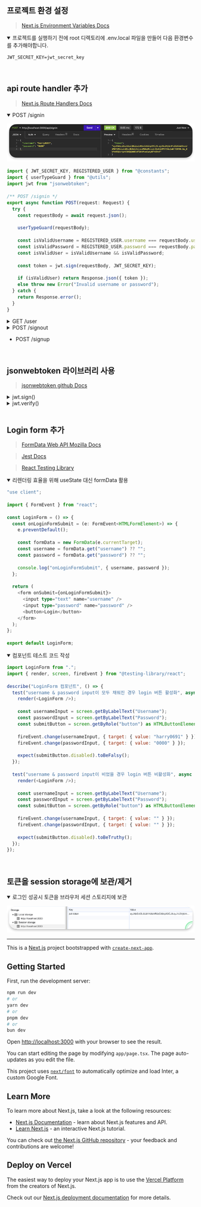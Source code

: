 ## 프로젝트 환경 설정

> [Next.js Environment Variables Docs](https://nextjs.org/docs/app/building-your-application/configuring/environment-variables)

<details open>
<summary>프로젝트를 실행하기 전에 root 디렉토리에 .env.local 파일을 만들어 다음 환경변수를 추가해야합니다.</summary>

```
JWT_SECRET_KEY=jwt_secret_key
```

</details>

</br>

## api route handler 추가

> [Next.js Route Handlers Docs](https://nextjs.org/docs/app/building-your-application/routing/route-handlers)

<details open>
<summary>POST /signin</summary>

![api-result-post-signin](/src/assets/api-result-post-signin.png)

```typescript
import { JWT_SECRET_KEY, REGISTERED_USER } from "@constants";
import { userTypeGuard } from "@utils";
import jwt from "jsonwebtoken";

/** POST /signin */
export async function POST(request: Request) {
  try {
    const requestBody = await request.json();

    userTypeGuard(requestBody);

    const isValidUsername = REGISTERED_USER.username === requestBody.username;
    const isValidPassword = REGISTERED_USER.password === requestBody.password;
    const isValidUser = isValidUsername && isValidPassword;

    const token = jwt.sign(requestBody, JWT_SECRET_KEY);

    if (isValidUser) return Response.json({ token });
    else throw new Error("Invalid username or password");
  } catch {
    return Response.error();
  }
}
```

</details>

<details>
<summary>GET /user</summary>

![api-result-get-user](/src/assets/api-result-get-user.png)

Request Authorization Header에 토큰이 함께 전달되지 않았다면 401 에러 반환

```typescript
import { JWT_SECRET_KEY } from "@/constants";
import { DecodedToken } from "@/types";
import jwt from "jsonwebtoken";

/** GET /user */
export async function GET(request: Request) {
  try {
    const authorizationHeader = request.headers.get("authorization");

    if (!authorizationHeader) throw new Error("No authorizzation header");

    const token = authorizationHeader.replace("Bearer ", "");
    const { username } = jwt.verify(token, JWT_SECRET_KEY) as DecodedToken;

    return Response.json({ username });
  } catch {
    return new Response("Unauthorized", { status: 401 });
  }
}
```

</details>

<details>
<summary>POST /signout</summary>

```typescript
/** POST /signout */
export async function POST(request: Request) {
  try {
    const authorizationHeader = request.headers.get("authorization");

    if (!authorizationHeader) throw new Error("No authorizzation header");

    const token = authorizationHeader.replace("Bearer ", "");
    jwt.verify(token, JWT_SECRET_KEY) as DecodedToken;

    return new Response("Signout", { status: 200 });
  } catch {
    return new Response("Unauthorized", { status: 401 });
  }
}
```

</details>

- POST /signup

</br>

## jsonwebtoken 라이브러리 사용

> [jsonwebtoken github Docs](https://github.com/auth0/node-jsonwebtoken#readme)

<details>
<summary>jwt.sign()</summary>

- `claim`과 `signature`를 받아 암호화된 JSON Web Token을 string으로 반환 (암호화 알고리즘 디폴트 값은 `HMAC SHA256`, `options`로 변경 가능)
</details>

<details>
<summary>jwt.verify()</summary>

- jwt token을 검증하고 decode하여 `claim`을 반환
</details>

</br>

## Login form 추가

> [FormData Web API Mozilla Docs](https://developer.mozilla.org/en-US/docs/Web/API/FormData/FormData)

> [Jest Docs](https://jestjs.io/docs/getting-started)

> [React Testing Library](https://testing-library.com/docs/react-testing-library/intro/)

<details open>
<summary>리렌더링 효율을 위해 useState 대신 formData 활용</summary>

```typescript
"use client";

import { FormEvent } from "react";

const LoginForm = () => {
  const onLoginFormSubmit = (e: FormEvent<HTMLFormElement>) => {
    e.preventDefault();

    const formData = new FormData(e.currentTarget);
    const username = formData.get("username") ?? "";
    const password = formData.get("password") ?? "";

    console.log("onLoginFormSubmit", { username, password });
  };

  return (
    <form onSubmit={onLoginFormSubmit}>
      <input type="text" name="username" />
      <input type="password" name="password" />
      <button>Login</button>
    </form>
  );
};

export default LoginForm;
```

</details>

<details open>
<summary>컴포넌트 테스트 코드 작성</summary>

```javascript
import LoginForm from ".";
import { render, screen, fireEvent } from "@testing-library/react";

describe("LoginForm 컴포넌트", () => {
  test("username & password input이 모두 채워진 경우 login 버튼 활성화", async () => {
    render(<LoginForm />);

    const usernameInput = screen.getByLabelText("Username");
    const passwordInput = screen.getByLabelText("Password");
    const submitButton = screen.getByRole("button") as HTMLButtonElement;

    fireEvent.change(usernameInput, { target: { value: "harry0691" } });
    fireEvent.change(passwordInput, { target: { value: "0000" } });

    expect(submitButton.disabled).toBeFalsy();
  });

  test("username & password input이 비었을 경우 login 버튼 비활성화", async () => {
    render(<LoginForm />);

    const usernameInput = screen.getByLabelText("Username");
    const passwordInput = screen.getByLabelText("Password");
    const submitButton = screen.getByRole("button") as HTMLButtonElement;

    fireEvent.change(usernameInput, { target: { value: "" } });
    fireEvent.change(passwordInput, { target: { value: "" } });

    expect(submitButton.disabled).toBeTruthy();
  });
});

```

</details>

</br>

## 토큰을 session storage에 보관/제거

<details open><summary>
로그인 성공시 토큰을 브라우저 세션 스토리지에 보관
</summary>

![session storage](/src/assets/session-storage-jwt.png)

---

This is a [Next.js](https://nextjs.org/) project bootstrapped with [`create-next-app`](https://github.com/vercel/next.js/tree/canary/packages/create-next-app).

## Getting Started

First, run the development server:

```bash
npm run dev
# or
yarn dev
# or
pnpm dev
# or
bun dev
```

Open [http://localhost:3000](http://localhost:3000) with your browser to see the result.

You can start editing the page by modifying `app/page.tsx`. The page auto-updates as you edit the file.

This project uses [`next/font`](https://nextjs.org/docs/basic-features/font-optimization) to automatically optimize and load Inter, a custom Google Font.

## Learn More

To learn more about Next.js, take a look at the following resources:

- [Next.js Documentation](https://nextjs.org/docs) - learn about Next.js features and API.
- [Learn Next.js](https://nextjs.org/learn) - an interactive Next.js tutorial.

You can check out [the Next.js GitHub repository](https://github.com/vercel/next.js/) - your feedback and contributions are welcome!

## Deploy on Vercel

The easiest way to deploy your Next.js app is to use the [Vercel Platform](https://vercel.com/new?utm_medium=default-template&filter=next.js&utm_source=create-next-app&utm_campaign=create-next-app-readme) from the creators of Next.js.

Check out our [Next.js deployment documentation](https://nextjs.org/docs/deployment) for more details.
